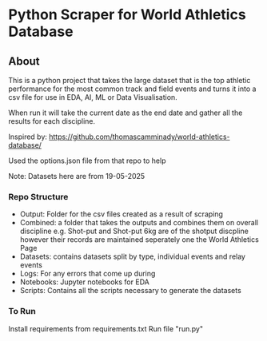 # Python Scraper for World Athletics Database

## About
This is a python project that takes the large dataset that is the top athletic performance for the most common track and field events and turns it into a csv file for use in EDA, AI, ML or Data Visualisation.

When run it will take the current date as the end date and gather all the results for each discipline. 

Inspired by: https://github.com/thomascamminady/world-athletics-database/

Used the options.json file from that repo to help

Note: Datasets here are from 19-05-2025

### Repo Structure
 - Output: Folder for the csv files created as a result of scraping
 - Combined: a folder that takes the outputs and combines them on overall discipline e.g. Shot-put and Shot-put 6kg are of the shotput discpline however their records are maintained seperately one the World Athletics Page
 - Datasets: contains datasets split by type, individual events and relay events
 - Logs: For any errors that come up during
 - Notebooks: Jupyter notebooks for EDA
 - Scripts: Contains all the scripts necessary to generate the datasets

### To Run
Install requirements from requirements.txt
Run file "run.py"

